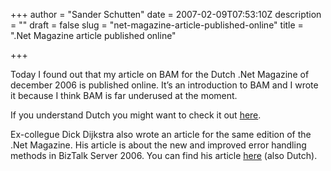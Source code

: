 +++
author = "Sander Schutten"
date = 2007-02-09T07:53:10Z
description = ""
draft = false
slug = "net-magazine-article-published-online"
title = ".Net Magazine article published online"

+++


Today I found out that my article on BAM for the Dutch .Net Magazine of december 2006 is published online. It’s an introduction to BAM and I wrote it because I think BAM is far underused at the moment.

If you understand Dutch you might want to check it out [here](http://download.microsoft.com/download/e/3/9/e3968dfc-2196-41eb-9134-bebf7ce62237/DNM15_p66-69_101.pdf).

 Ex-collegue Dick Dijkstra also wrote an article for the same edition of the .Net Magazine. His article is about the new and improved error handling methods in BizTalk Server 2006. You can find his article [here](http://download.microsoft.com/download/e/3/9/e3968dfc-2196-41eb-9134-bebf7ce62237/DNM15_p12-15_107.pdf) (also Dutch).

